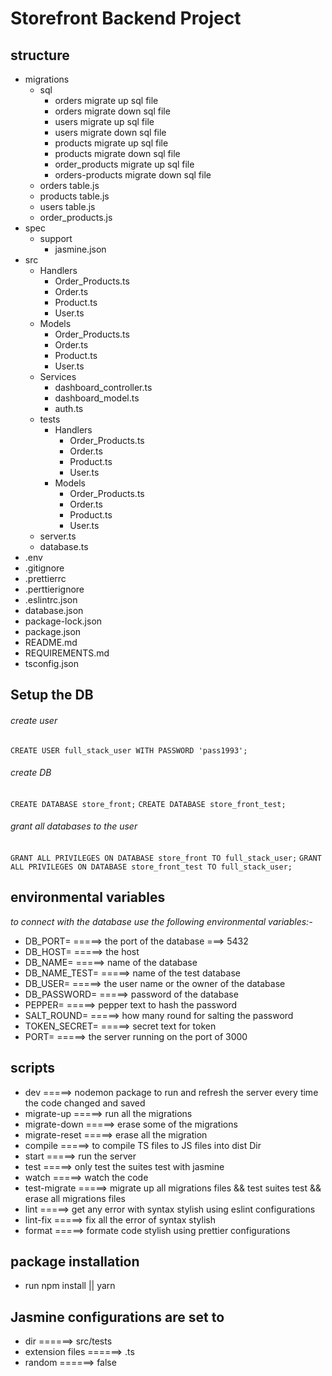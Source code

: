 # Storefront Backend Project

## **structure**
* migrations
  - sql
    * orders migrate up sql file
    * orders migrate down sql file
    * users migrate up sql file
    * users migrate down sql file
    * products migrate up sql file
    * products migrate down sql file
    * order_products migrate up sql file
    * orders-products migrate down sql file
  - orders table.js
  - products table.js
  - users table.js
  - order_products.js
* spec
  - support
    * jasmine.json
* src 
  - Handlers
    * Order_Products.ts
    * Order.ts
    * Product.ts
    * User.ts
  - Models
    * Order_Products.ts
    * Order.ts
    * Product.ts
    * User.ts
  - Services
    * dashboard_controller.ts
    * dashboard_model.ts
    * auth.ts
  - tests
    * Handlers
      - Order_Products.ts
      - Order.ts
      - Product.ts
      - User.ts
    * Models
      - Order_Products.ts
      - Order.ts
      - Product.ts
      - User.ts
  - server.ts
  - database.ts
* .env
* .gitignore
* .prettierrc
* .perttierignore
* .eslintrc.json
* database.json
* package-lock.json
* package.json
* README.md
* REQUIREMENTS.md
* tsconfig.json

## Setup the DB
###### create user
``
CREATE USER full_stack_user WITH PASSWORD 'pass1993';
``
###### create DB
`
CREATE DATABASE store_front;
`
`
CREATE DATABASE store_front_test;
`

###### grant all databases to the user
`
GRANT ALL PRIVILEGES ON DATABASE store_front TO full_stack_user;
`
`
GRANT ALL PRIVILEGES ON DATABASE store_front_test TO full_stack_user;
`




## **environmental variables**
*to connect with the database use the following environmental variables:-*
- DB_PORT=        =====> the port of the database ===> 5432
- DB_HOST=        =====> the host 
- DB_NAME=        =====> name of the database
- DB_NAME_TEST=   =====> name of the test database
- DB_USER=        =====> the user name or the owner of the database
- DB_PASSWORD=    =====> password of the database
- PEPPER=         =====> pepper text to hash the password
- SALT_ROUND=     =====> how many round for salting the password
- TOKEN_SECRET=   =====> secret text for token
- PORT=           =====> the server running on the port of 3000



## **scripts**
- dev             =====> nodemon package to run and refresh the server every time the code changed and saved
- migrate-up      =====> run all the migrations 
- migrate-down    =====> erase some of the migrations
- migrate-reset   =====> erase all the migration
- compile         =====> to compile TS files to JS files into dist Dir
- start           =====> run the server
- test            =====> only test the suites test with jasmine
- watch           =====> watch the code 
- test-migrate    =====> migrate up all migrations files && test suites test && erase all migrations files
- lint            =====> get any error with syntax stylish using eslint configurations
- lint-fix        =====> fix all the error of syntax stylish
- format          =====> formate code stylish using prettier configurations

## **package installation**
- run npm install || yarn 

## Jasmine configurations are set to
- dir             ======> src/tests
- extension files ======> .ts
- random          ======> false